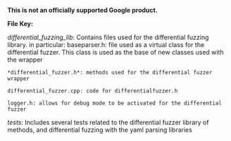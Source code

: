 **This is not an officially supported Google product.**

**File Key:**

*differential_fuzzing_lib*:
Contains files used for the differential fuzzing library. in particular:
    baseparser.h: file used as a virtual class for the differential fuzzer.
    This class is used as the base of new classes used with the wrapper

    *differential_fuzzer.h*: methods used for the differential fuzzer
    wrapper

    differential_fuzzer.cpp: code for differentialfuzzer.h

    logger.h: allows for debug mode to be activated for the differential fuzzer

*tests*:
Includes several tests related to the differential fuzzer library of methods,
and differential fuzzing with the yaml parsing libraries